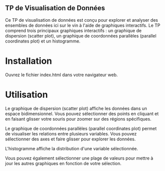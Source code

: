 ## TP de Visualisation de Données

Ce TP de visualisation de données est conçu pour explorer et analyser des ensembles de données ici sur le vin à l'aide de graphiques interactifs. 
Le TP comprend trois principaux graphiques interactifs : un graphique de dispersion (scatter plot), un graphique de coordonnées parallèles (parallel coordinates plot) et un histogramme.

# Installation
Ouvrez le fichier index.html dans votre navigateur web.

# Utilisation
Le graphique de dispersion (scatter plot) affiche les données dans un espace bidimensionnel. 
Vous pouvez sélectionner des points en cliquant et en faisant glisser votre souris pour zoomer sur des régions spécifiques.

Le graphique de coordonnées parallèles (parallel coordinates plot) permet de visualiser les relations entre plusieurs variables. 
Vous pouvez sélectionner des axes et faire glisser pour explorer les données.

L'histogramme affiche la distribution d'une variable sélectionnée. 

Vous pouvez également sélectionner une plage de valeurs pour mettre à jour les autres graphiques en fonction de votre sélection.
